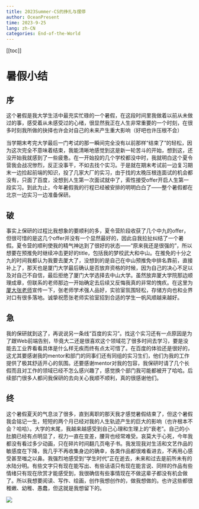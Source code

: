 ```yaml
---
title: 2023Summer-CS的挣扎与摆停
author: OceanPresent
time: 2023-9-25
lang: zh-CN
categories: End-of-the-World
---
```

[[toc]]

# 暑假小结

## 序

这个暑假是我大学生活中最充实忙碌的一个暑假，在这段时间里我做着以前从未做过的事，感受着从未感受过的心绪，很显然我正在人生非常重要的一个时刻，在很多时刻我所做的抉择也许会对自己的未来产生重大影响（好吧也许压根不会）

当学期末考完大学最后一门考试的那一瞬间完全没有以前那样“结束了”的轻松，因为这次完全不意味着结束，我能清晰地感觉到这是新一轮苦斗的开始，想到这，还没开始我就感到了一些疲惫。在一开始投的几个学校都没中时，我就明白这个夏令营我会战况惨烈，反正没事干，不如去找个实习。于是就在期末考试前一边复习期末一边捡起前端的知识，投了几家大厂的实习，由于找的太晚压根连面试的机会都没有，只面了百度，没想到人生第一次面试就中了，索性接受offer开启人生第一段实习。到此为止，今年暑假我的行程已经被安排的明明白白了——整个暑假都在北京一边实习一边准备保研。

## 破

事实上保研的过程比我想象的要顺利的多，夏令营阶段收获了几个中九的offer，但很可惜的是这几个offer并没有一个显然最好的，因此自我拉扯纠结了一个暑假。夏令营的顺利使我的精气神达到了很好的状态——“原来我还是很强的”，所以想要在预推免时继续冲击更好的title，包括我的梦校武大和中山。在推免的十分之九的时间我都认为我要去厦大了，没想到的是自己在中山预推免中排名靠前，直接补上了，那天也是厦门大学最后确认是否放弃资格的时候，因为自己的决心不足以及对自己不自信，最后拒绝了厦门大学选择去中山大学。虽然放弃厦大学院那边顺理成章，但联系的老师那边一开始确定去后续又反悔我真的非常的愧疚。在这里为[厦大张老师](https://informatics.xmu.edu.cn/info/1284/26749.htm)宣传一下，张老师学术强人品好，实验室氛围轻松，存储方向也和业界对口有很多落地。诚挚祝愿张老师实验室招到合适的学生一帆风顺越来越好。

## 急

我的保研就到这了，再说说另一条线“百度的实习”。找这个实习还有一点原因是为了跟Web前端告别，毕竟大二还是很喜欢这个领域花了很多时间去学习，要是没能去工业界看看具体是什么样无疾而终有点太可惜了。在百度的体验还是很好的，这尤其要感谢我的mentor和部门的同事们还有同组的实习生们，他们为我的工作提供了极其舒适开心的氛围。还要感谢mentor对我的包容，我保研时请了几个长假而且对工作的领域已经不怎么感兴趣了，感觉换个部门我可能都被开了哈哈。后续部门很多人都问我保研的去向关心我顺不顺利，真的很感谢他们。

## 终

这个暑假夏天的气息淡了很多，直到离职的那天我才感觉暑假结束了，但这个暑假我会铭记一生，短短的两个月已经对我的人生轨迹产生的巨大的影响（也许根本不会？哈哈）。大学的末尾，我越来越感受到自己心理和生理上的“衰老”。自己的小肚腩已经有点明显了，视力一直在变差，腰背也经常难受。哀莫大于心死，今年我都没有看过多少动画，只在碎片时间翻几页电子书。我发现我对生活和文艺作品的敏感度在下降，我几乎不再收集身边的确幸，各类作品都很难看进去，不再用心感受甚至嗤之以鼻。我强烈地感受到“学生时代”正在逝去，未来和过去是前所未有的水陆分明。有些文字只有现在能写出、有些话语只有现在能言说、同样的作品有些情绪只有现在欣赏才能感受到，我很确信有些事情现在不做这辈子都没有机会做了。所以我想要阅读、写作、绘画，创作我想创作的，做我想做的。也许这些都很稚嫩、幼稚、愚蠢，但这就是我想留下的。

![](http://res.oceanpresent.art/blog/202309251752407.png)